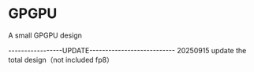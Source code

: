 # GPGPU
A small GPGPU design

-----------------UPDATE---------------------------
20250915 update the total design（not included fp8）
